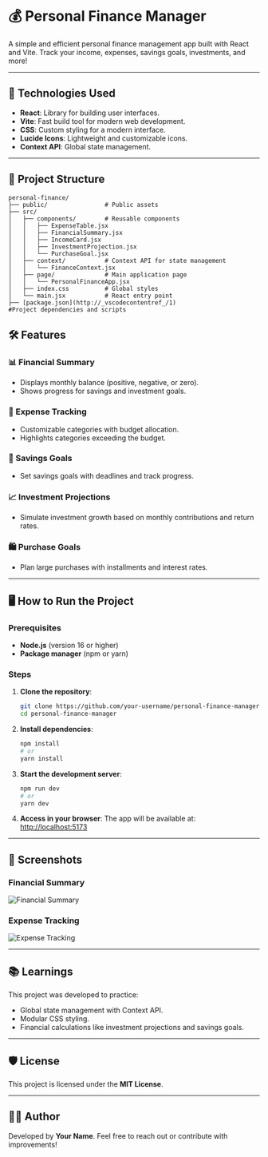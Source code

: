 # 💰 Personal Finance Manager

A simple and efficient personal finance management app built with React and Vite. Track your income, expenses, savings goals, investments, and more!

---

## 🚀 Technologies Used

- **React**: Library for building user interfaces.
- **Vite**: Fast build tool for modern web development.
- **CSS**: Custom styling for a modern interface.
- **Lucide Icons**: Lightweight and customizable icons.
- **Context API**: Global state management.

---

## 📂 Project Structure

```plaintext
personal-finance/
├── public/                # Public assets
├── src/
│   ├── components/        # Reusable components
│   │   ├── ExpenseTable.jsx
│   │   ├── FinancialSummary.jsx
│   │   ├── IncomeCard.jsx
│   │   ├── InvestmentProjection.jsx
│   │   └── PurchaseGoal.jsx
│   ├── context/           # Context API for state management
│   │   └── FinanceContext.jsx
│   ├── page/              # Main application page
│   │   └── PersonalFinanceApp.jsx
│   ├── index.css          # Global styles
│   └── main.jsx           # React entry point
├── [package.json](http://_vscodecontentref_/1)
#Project dependencies and scripts

```

## 🛠️ Features

### 📊 Financial Summary
- Displays monthly balance (positive, negative, or zero).
- Shows progress for savings and investment goals.

### 💸 Expense Tracking
- Customizable categories with budget allocation.
- Highlights categories exceeding the budget.

### 🎯 Savings Goals
- Set savings goals with deadlines and track progress.

### 📈 Investment Projections
- Simulate investment growth based on monthly contributions and return rates.

### 🛍️ Purchase Goals
- Plan large purchases with installments and interest rates.

---

## 🖥️ How to Run the Project

### Prerequisites
- **Node.js** (version 16 or higher)
- **Package manager** (npm or yarn)

### Steps
1. **Clone the repository**:
    ```bash
    git clone https://github.com/your-username/personal-finance-manager.git
    cd personal-finance-manager
    ```

2. **Install dependencies**:
    ```bash
    npm install
    # or
    yarn install
    ```

3. **Start the development server**:
    ```bash
    npm run dev
    # or
    yarn dev
    ```

4. **Access in your browser**:
    The app will be available at: [http://localhost:5173](http://localhost:5173)

---

## 📸 Screenshots

### Financial Summary
![Financial Summary](https://via.placeholder.com/800x400?text=Financial+Summary)

### Expense Tracking
![Expense Tracking](https://via.placeholder.com/800x400?text=Expense+Tracking)

---

## 📚 Learnings
This project was developed to practice:
- Global state management with Context API.
- Modular CSS styling.
- Financial calculations like investment projections and savings goals.

---

## 🛡️ License
This project is licensed under the **MIT License**.

---

## 👨‍💻 Author
Developed by **Your Name**. Feel free to reach out or contribute with improvements!
